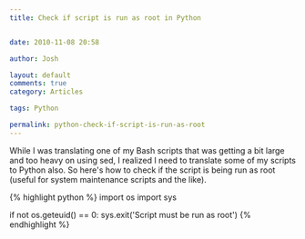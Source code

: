 ```yaml
---
title: Check if script is run as root in Python


date: 2010-11-08 20:58

author: Josh

layout: default
comments: true
category: Articles

tags: Python

permalink: python-check-if-script-is-run-as-root
---
```


While I was translating one of my Bash scripts that was getting a bit
large and too heavy on using sed, I realized I need to translate some of
my scripts to Python also. So here's how to check if the script is being
run as root (useful for system maintenance scripts and the like).

{% highlight python %}
import os
import sys

if not os.geteuid() == 0:
    sys.exit('Script must be run as root')
{% endhighlight %}
